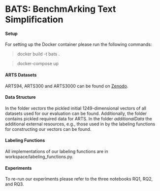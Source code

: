 # BATS: BenchmArking Text Simplification

#### Setup
For setting up the Docker container please run the following commands:

> docker build -t bats .

> docker-compose up

#### ARTS Datasets

ARTS94, ARTS300 and ARTS3000 can be found on [Zenodo](https://zenodo.org/records/11371690).

#### Data Structure

In the folder *vectors* the pickled initial 1249-dimensional vectors of all datasets used for our evaluation can be found. Additionally, the folder contains pickled required data for ARTS.
In the folder *additionalData* the additional external resources, e.g., those used in by the labeling functions for constructing our vectors can be found.

#### Labeling Functions
All implementations of our labeling functions are in workspace/labeling_functions.py.

#### Experiments
To re-run our experiments please refer to the three notebooks RQ1, RQ2, and RQ3.
